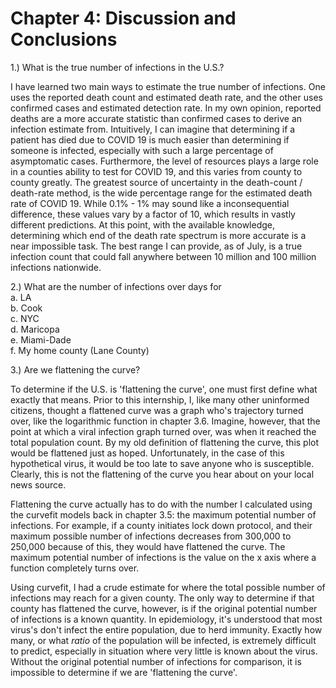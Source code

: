 Chapter 4: Discussion and Conclusions
======================================  
  
1.) What is the true number of infections in the U.S.?  

I have learned two main ways to estimate the true number of infections. One uses the reported death count and estimated death rate, and the other uses confirmed cases and estimated detection rate. In my own opinion, reported deaths are a more accurate statistic than confirmed cases to derive an infection estimate from. Intuitively, I can imagine that determining if a patient has died due to COVID 19 is much easier than determining if someone is infected, especially with such a large percentage of asymptomatic cases. Furthermore, the level of resources plays a large role in a counties ability to test for COVID 19, and this varies from county to county greatly. The greatest source of uncertainty in the death-count / death-rate method, is the wide percentage range for the estimated death rate of COVID 19. While 0.1% - 1% may sound like a inconsequential difference, these values vary by a factor of 10, which results in vastly different predictions. At this point, with the available knowledge, determining which end of the death rate spectrum is more accurate is a near impossible task. The best range I can provide, as of July, is a true infection count that could fall anywhere between 10 million and 100 million infections nationwide.   
  
2.) What are the number of infections over days for    
       a. LA     
       b. Cook    
       c. NYC    
       d. Maricopa      
       e. Miami-Dade    
       f. My home county (Lane County)     
  
3.) Are we flattening the curve?    

To determine if the U.S. is 'flattening the curve', one must first define what exactly that means. Prior to this internship, I, like many other uninformed citizens, thought a flattened curve was a graph who's trajectory turned over, like the logarithmic function in chapter 3.6. Imagine, however, that the point at which a viral infection graph turned over, was when it reached the total population count. By my old definition of flattening the curve, this plot would be flattened just as hoped. Unfortunately, in the case of this hypothetical virus, it would be too late to save anyone who is susceptible. Clearly, this is not the flattening of the curve you hear about on your local news source.  

Flattening the curve actually has to do with the number I calculated using the curvefit models back in chapter 3.5: the maximum potential number of infections. For example, if a county initiates lock down protocol, and their maximum possible number of infections decreases from 300,000 to 250,000 because of this, they would have flattened the curve. The maximum potential number of infections is the value on the x axis where a function completely turns over. 

Using curvefit, I had a crude estimate for where the total possible number of infections may reach for a given county. The only way to determine if that county has flattened the curve, however, is if the original potential number of infections is a known quantity. In epidemiology, it's understood that most virus's don't infect the entire population, due to herd immunity. Exactly how many, or what *ratio* of the population will be infected, is extremely difficult to predict, especially in situation where very little is known about the virus. Without the original potential number of infections for comparison, it is impossible to determine if we are 'flattening the curve'. 